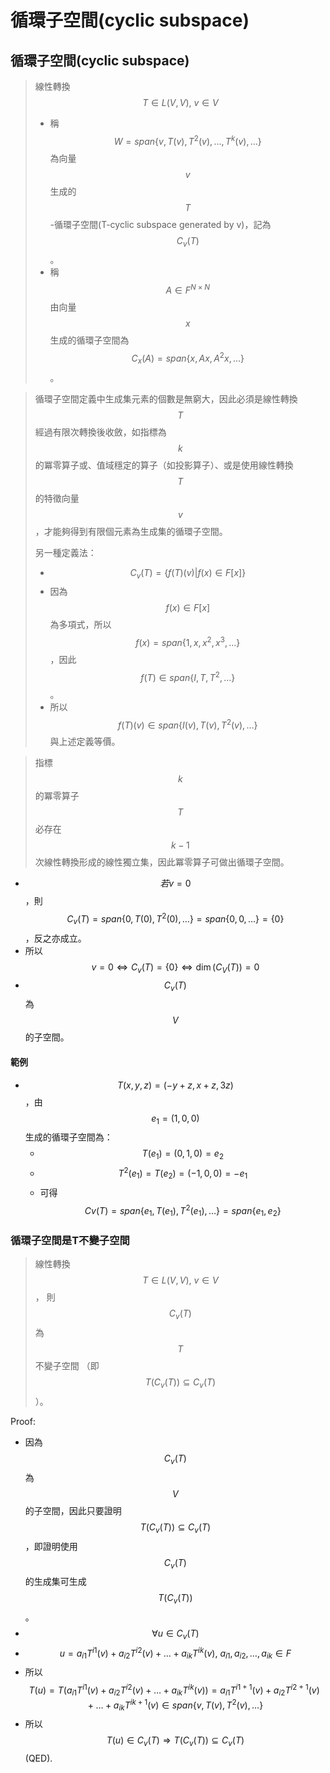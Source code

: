 # 循環子空間\(cyclic subspace\)

## 循環子空間\(cyclic subspace\)

> 線性轉換$$T \in L(V,V), ~v \in V$$
>
> * 稱$$W=span\{v,T(v),T^2 (v),\dots,T^k (v),\dots\}$$為向量$$v$$生成的$$T$$-循環子空間\(T-cyclic subspace generated by v\)，記為$$C_v (T)$$。
> * 稱$$A \in F^{N \times N}$$ 由向量$$x$$生成的循環子空間為$$C_x (A)=span\{x,Ax,A^2 x,\dots\}$$。

> 循環子空間定義中生成集元素的個數是無窮大，因此必須是線性轉換$$T$$經過有限次轉換後收斂，如指標為$$k$$的冪零算子或、值域穩定的算子（如投影算子）、或是使用線性轉換$$T$$的特徵向量$$v$$，才能夠得到有限個元素為生成集的循環子空間。
>
> 另一種定義法：
>
> * $$C_v (T)=\{f(T)(v)|f(x)∈F[x]\}$$
> * 因為$$f(x)∈F[x]$$為多項式，所以$$f(x)=span\{1,x,x^2,x^3,\dots\}$$，因此$$f(T) \in span\{I,T,T^2,\dots\}$$。
> * 所以$$f(T)(v) \in span\{I(v), T(v),T^2 (v),\dots\}$$與上述定義等價。

> 指標$$k$$的冪零算子$$T$$必存在$$k-1$$次線性轉換形成的線性獨立集，因此冪零算子可做出循環子空間。

*  $$若v=0$$，則$$C_v (T)=span\{0, T(0),T^2 (0),\dots\}=span\{0,0,\dots\}=\{0\}$$，反之亦成立。
  * 所以$$v=0\Leftrightarrow C_v (T)=\{0\} \Leftrightarrow \dim⁡(C_V (T))=0$$
* $$C_v (T)$$為$$V$$的子空間。

#### 範例

* $$T(x,y,z)=(-y+z, x+z, 3z)$$，由$$e_1=(1,0,0)$$生成的循環子空間為：
  * $$T(e_1)=(0,1,0)=e_2$$
  * $$T^2(e_1)=T(e_2)=(-1,0,0)=-e_1$$
  * 可得$$Cv(T)=span\{e_1, T(e_1), T^2(e_1), \dots\}=span\{e_1, e_2\}$$

### 循環子空間是T不變子空間

> 線性轉換$$T \in L(V,V), ~ v \in V$$，則$$C_v (T)$$為$$T$$不變子空間 （即 $$T(C_v (T))\subseteq C_v (T)$$）。

Proof:

* 因為$$C_v (T)$$為$$V$$的子空間，因此只要證明$$T(C_v (T)) \subseteq C_v (T)$$，即證明使用$$C_v (T)$$的生成集可生成$$T(C_v (T))$$。
* $$\forall  u \in C_v (T)$$
* $$u=a_{i1} T^{i1} (v)+a_{i2} T^{i2} (v)+\dots+a_{ik} T^{ik} (v), ~a_{i1},a_{i2},\dots,a_{ik} \in F$$
* 所以$$T(u)=T(a_{i1} T^{i1} (v)+a_{i2} T^{i2} (v)+\dots+a_{ik} T^{ik} (v))=a_{i1} T^{i1+1} (v)+a_{i2} T^{i2+1} (v)+\dots+a_{ik} T^{ik+1} (v) \in span\{v, T(v),T^2 (v),\dots\}$$
* 所以$$T(u) \in C_v (T) \Rightarrow T(C_v (T)) \subseteq C_v (T)$$  \(QED\).



